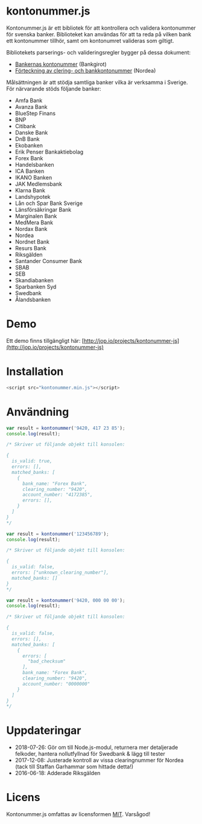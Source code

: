 # kontonummer.js
Kontonummer.js är ett bibliotek för att kontrollera och validera kontonummer för svenska banker. Biblioteket kan användas för att ta reda på vilken bank ett kontonummer tillhör, samt om kontonumret valideras som giltigt.

Bibliotekets parserings- och valideringsregler bygger på dessa dokument:
* [Bankernas kontonummer](http://www.autogiro.se/globalassets/dokument/anvandarmanualer/bankernaskontonummeruppbyggnad_anvandarmanual_sv.pdf) (Bankgirot)
* [Förteckning av clering- och bankkontonummer](https://www.nordea.se/Images/39-112644/F%C3%B6rteckning%20clearing-%20och%20bankkontonummer.pdf) (Nordea)

Målsättningen är att stödja samtliga banker vilka är verksamma i Sverige. För närvarande stöds följande banker:
* Amfa Bank
* Avanza Bank
* BlueStep Finans
* BNP
* Citibank
* Danske Bank
* DnB Bank
* Ekobanken
* Erik Penser Bankaktiebolag
* Forex Bank
* Handelsbanken
* ICA Banken
* IKANO Banken
* JAK Medlemsbank
* Klarna Bank
* Landshypotek
* Lån och Spar Bank Sverige
* Länsförsäkringar Bank
* Marginalen Bank
* MedMera Bank
* Nordax Bank
* Nordea
* Nordnet Bank
* Resurs Bank
* Riksgälden
* Santander Consumer Bank
* SBAB
* SEB
* Skandiabanken
* Sparbanken Syd
* Swedbank
* Ålandsbanken

# Demo
Ett demo finns tillgängligt här: [http://jop.io/projects/kontonummer-js](http://jop.io/projects/kontonummer-js)

# Installation
```javascript
<script src="kontonummer.min.js"></script>
```

# Användning
```javascript
var result = kontonummer('9420, 417 23 85');
console.log(result);

/* Skriver ut följande objekt till konsolen:

{
  is_valid: true,
  errors: [],
  matched_banks: [
    {
      bank_name: "Forex Bank",
      clearing_number: "9420",
      account_number: "4172385",
      errors: [],
    }
  ]
}
*/
```
```javascript
var result = kontonummer('123456789');
console.log(result);

/* Skriver ut följande objekt till konsolen:

{
  is_valid: false,
  errors: ["unknown_clearing_number"],
  matched_banks: []
}
*/
```
```javascript
var result = kontonummer('9420, 000 00 00');
console.log(result);

/* Skriver ut följande objekt till konsolen:

{
  is_valid: false,
  errors: [],
  matched_banks: [
    {
      errors: [
        "bad_checksum"
      ],
      bank_name: "Forex Bank",
      clearing_number: "9420",
      account_number: "0000000"
    }
  ]
}
*/
```

# Uppdateringar
* 2018-07-26: Gör om till Node.js-modul, returnera mer detaljerade felkoder, hantera nollutfyllnad för Swedbank & lägg till tester
* 2017-12-08: Justerade kontroll av vissa clearingnummer för Nordea (tack till Staffan Garhammar som hittade detta!)
* 2016-06-18: Adderade Riksgälden

# Licens
Kontonummer.js omfattas av licensformen [MIT](https://opensource.org/licenses/MIT "The MIT License"). Varsågod!
